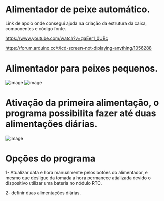# Alimentador de peixe automático.

Link de apoio onde consegui ajuda na criação da estrutura da caixa, componentes e código fonte.

https://www.youtube.com/watch?v=qaEer1_0UBc

https://forum.arduino.cc/t/lcd-screen-not-diplaying-anything/1056288

# Alimentador para peixes pequenos.
![image](https://github.com/luizmarcelolm/Alimentador_Peixe_V3/assets/109484017/e8392bb0-387b-4340-8264-cc921329fe15)
![image](https://github.com/luizmarcelolm/Alimentador_Peixe_V3/assets/109484017/e3131571-0f09-4871-99e9-1df7b06b460b)

# Ativação da primeira alimentação, o programa possibilita fazer até duas alimentações diárias.
![image](https://github.com/luizmarcelolm/Alimentador_Peixe_V3/assets/109484017/5db336a5-19bf-4081-b04f-c2a562251e4a)

# Opções do programa
1- Atualizar data e hora manualmente pelos botões do alimentador, e mesmo que desligue da tomada a hora permanece atializada devido o dispositivo utilizar uma bateria no nódulo RTC.

2- definir duas alimentações diárias.






